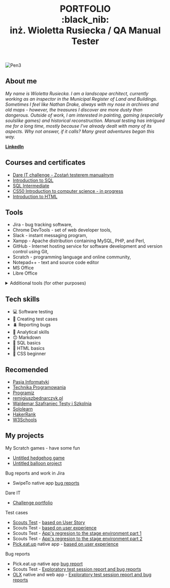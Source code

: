 <h1 align="center"> PORTFOLIO 
  <br> :black_nib:
  <br>
 inż. Wioletta Rusiecka / QA Manual Tester </h1>
<br>

![Pen3](https://github.com/BerylCrescent/Portfolio/assets/128975245/d643c1c0-aeb3-456d-b8c5-c575ddc984a0)

## About me

*My name is Wioletta Rusiecka. I am a landscape architect, currently working as an inspector in the Municipal Register of Land and Buildings. Sometimes I feel like Nathan Drake, always with my nose in archives and old maps - however, the treasures I discover are more dusty than dangerous. Outside of work, I am interested in painting, gaming (especially soulslike games) and historical reconstruction. Manual testing has intrigued me for a long time, mostly because I've already dealt with many of its aspects. Why not answer, if it calls? Many great adventures began this way.* 

[**LinkedIn**](https://www.linkedin.com/in/wioletta-rusiecka/)

## Courses and certificates
- [Dare IT challenge - Zostań testerem manualnym](https://www.dareit.io/challenges/qa-manual-testing)
- [Introduction to SQL](https://www.sololearn.com/certificates/CC-QZAIQQ31)
- [SQL Intermediate](https://www.sololearn.com/certificates/CC-P3MUH9RC)
- [CS50 Introduction to computer science - in progress](https://www.dareit.io/challenges/qa-manual-testing)
- [Introduction to HTML](https://www.sololearn.com/certificates/CC-RRAYMULG)

## Tools
- Jira - bug tracking software,
- Chrome DevTools - set of web developer tools,
- Slack - instant messaging program,
- Xampp - Apache distribution containing MySQL, PHP, and Perl,
- GitHub - Internet hosting service for software development and version control using Git,
- Scratch - programming language and online community,
- Notepad++ - text and source code editor
- MS Office
- Libre Office

<details>
  <summary> Additional tools (for other purposes) </summary>
  <br>
  
  - TurboEwid - Oracle powerd database management software for land, buildings and premises records,
  - AutoCad - doftware for precise 2D and 3D drafting, design and modelling,
  - ArchiCad - software solution for architects, designers and engineers for creating precise 3D architectural designs,
  - Artlantis - a tool for creating photorealistic 3D visualizations of buildings, interior design, gardens,
  - Blender - open-source 3D computer graphics software tool set used for creating animated films, visual effects, art and many more,
  - SketchUp - a program for modeling and creating 3D projects,
  - QGis - for managing geographical data, performing spatial analysis and creating maps.
  - Gimp - cross-platform image editor,
  - PhotoShop - creating and processing graphics,
  - Corel - creating and processing graphics,
  - ArtRage - digital artist's studio, 
  - Paint - efficient graphic editor,
  - Duolingo - language learning app,
  - NightCafe -  AI art generator,
  
</details>

## Tech skills
- 💻 Software testing
- 📜 Creating test cases
- 🪲 Reporting bugs
- 🔬 Analytical skills
- 🙃 Markdown
- 📂 SQL basics
- 🐒 HTML basics
- 🎨 CSS beginner


## Recomended
- [Pasja Informatyki](https://www.youtube.com/@Pasjainformatyki)
- [Technika Programowania](https://www.youtube.com/@TechnikaProgramowania)
- [Programiz](https://www.youtube.com/@programizstudios)
- [remigiuszbednarczyk.pl](https://remigiuszbednarczyk.pl/)
- [Waldemar Szafraniec Testy i Szkolnia](https://www.wyszkolewas.com.pl/category/testowanie_manualne/)
- [Sololearn](https://www.sololearn.com/)
- [HakerRank](https://www.hackerrank.com/)
- [W3Schools](https://www.w3schools.com/)


## My projects

My Scratch games - have some fun
- [Untitled hedgehog game](https://scratch.mit.edu/projects/825750109/)
- [Untitled balloon project](https://scratch.mit.edu/projects/824017993/)

Bug reports and work in Jira
- SwipeTo native app [bug reports](https://innsmouth.atlassian.net/jira/software/projects/CHAL/boards/1/backlog?selectedIssue=CHAL-2)

Dare IT
- [Challenge portfolio](https://github.com/BerylCrescent/challenge_portfolio_Wiola)

Test cases
- [Scouts Test](https://scouts-test.futbolkolektyw.pl/pl/login?redirected=true) - [based on User Story](https://docs.google.com/spreadsheets/d/1qcSn0Cj1NldS_lztPdzc3xv2Kka49Fbw/edit#gid=1896362509)
- Scouts Test - [based on user experience](https://docs.google.com/spreadsheets/d/1rF0C0XI9mb8PAw-67_fDALD1EyknA0Jl/edit#gid=36835843)
- Scouts Test - [App's regresion to the stage environment part 1](https://docs.google.com/spreadsheets/d/1-AYkNhLGZ5AoWEJO4eGAs5ImMgHG3Hn8/edit#gid=1838345106)
- Scouts Test - [App's regresion to the stage environment part 2](https://docs.google.com/spreadsheets/d/1EgkgkhU6K02PZsNAel0lJvN9rpkxZtXX/edit#gid=1297105876)
- [Pick.eat.up](https://pickeatup.io/) native app - [based on user experience](https://docs.google.com/spreadsheets/d/1ZhTASmDQJxGgv75x1_zy7pYDufsen0Ik/edit#gid=1492997113)

Bug reports
- Pick.eat.up native app [bug report](https://docs.google.com/spreadsheets/d/10TbJMsx6LU7SKjUg9gTnkqKkNhOahJFW/edit#gid=1503018807)
- Scouts Test - [Exploratory test session report and bug reports](https://docs.google.com/spreadsheets/d/1vd4z9mM8MzV9GQR6afpK-wJp8_OUmU5I/edit#gid=378705953)
- [OLX](https://www.olx.pl/) native and web app - [Exploratory test session report and bug reports](https://docs.google.com/spreadsheets/d/1NKE0xz5pL2klJwpJqtRpYH51nMtYMU4K/edit#gid=660963383)


